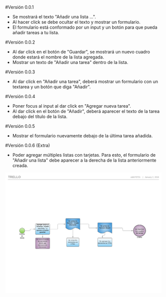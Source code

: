 #Versión 0.0.1

  + Se mostrará el texto "Añadir una lista ...".
  + Al hacer click se debe ocultar el texto y mostrar un formulario.
  + El formulario está conformado por un input y un botón para que pueda añadir tareas a tu lista.

#Versión 0.0.2

  + Al dar click en el botón de "Guardar", se mostrará un nuevo cuadro donde estará el nombre  de la lista agregada.
  + Mostrar un texto de "Añadir una tarea" dentro de la lista.

#Versión 0.0.3

  +  Al dar click en "Añadir una tarea", deberá mostrar un formulario con un textarea y un botón que diga "Añadir".

#Versión 0.0.4

  +  Poner focus al input al dar click en "Agregar nueva tarea".
  +  Al dar click en el botón de "Añadir", deberá aparecer el texto de la tarea debajo del título de la lista.

#Versión 0.0.5

  +  Mostrar el formulario nuevamente debajo de la última tarea añadida.

#Versión 0.0.6 (Extra)

  +  Poder agregar múltiples listas con tarjetas. Para esto, el formulario de "Añadir una lista" debe aparecer a la derecha de la lista anteriormente creada.

![Diagrama de Flujo](assets/images/Trello.jpeg)